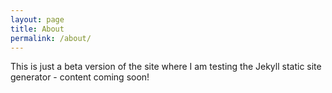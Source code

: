 ```yaml
---
layout: page
title: About
permalink: /about/
---
```


This is just a beta version of the site where I am testing the Jekyll static site generator - content coming soon!